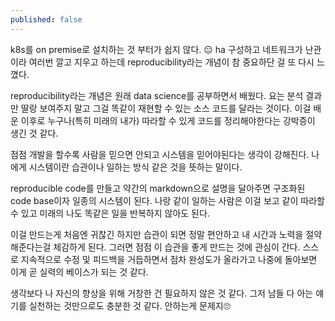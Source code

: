 ```yaml
---
published: false
---
```

k8s를 on premise로 설치하는 것 부터가 쉽지 않다. 😑 ha 구성하고 네트워크가 난관이라 여러번 깔고 지우고 하는데 reproducibility라는 개념이 참 중요하단 걸 또 다시 느꼈다. 

reproducibility라는 개념은 원래 data science를 공부하면서 배웠다. 요는 분석 결과만 딸랑 보여주지 말고 그걸 똑같이 재현할 수 있는 소스 코드를 달라는 것이다. 이걸 배운 이후로 누구나(특히 미래의 내가) 따라할 수 있게 코드를 정리해야한다는 강박증이 생긴 것 같다.

점점 개발을 할수록 사람을 믿으면 안되고 시스템을 믿어야된다는 생각이 강해진다. 나에게 시스템이란 습관이나 일하는 방식 같은 것을 뜻하는 말이다. 

reproducible code를 만들고 약간의 markdown으로 설명을 달아주면 구조화된 code base이자 일종의 시스템이 된다. 나랑 같이 일하는 사람은 이걸 보고 같이 따라할 수 있고 미래의 나도 똑같은 일을 반복하지 않아도 된다.

이걸 만드는게 처음엔 귀찮긴 하지만 습관이 되면 정말 편안하고 내 시간과 노력을 절약해준다는걸 체감하게 된다. 그러면 점점 이 습관을 좋게 만드는 것에 관심이 간다. 스스로 지속적으로 수정 및 피드백을 거듭하면서 점차 완성도가 올라가고 나중에 돌아보면 이게 곧 실력의 베이스가 되는 것 같다. 

생각보다 나 자신의 향상을 위해 거창한 건 필요하지 않은 것 같다. 그저 남들 다 아는 얘기를 실천하는 것만으로도 충분한 것 같다. 안하는게 문제지🙄